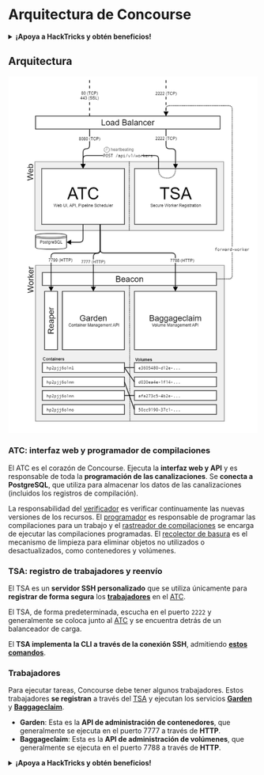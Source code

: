 # Arquitectura de Concourse

<details>

<summary><strong>¡Apoya a HackTricks y obtén beneficios!</strong></summary>

* Si quieres ver a tu **empresa anunciada en HackTricks** o si quieres acceder a la **última versión de PEASS o descargar HackTricks en PDF**, ¡consulta los [**PLANES DE SUSCRIPCIÓN**](https://github.com/sponsors/carlospolop)!
* Obtén [**productos oficiales de PEASS y HackTricks**](https://peass.creator-spring.com)
* Descubre [**The PEASS Family**](https://opensea.io/collection/the-peass-family), nuestra colección exclusiva de [**NFTs**](https://opensea.io/collection/the-peass-family)
* **Únete al** 💬 [**grupo de Discord**](https://discord.gg/hRep4RUj7f) o al [**grupo de Telegram**](https://t.me/peass) o **sígueme** en **Twitter** 🐦 [**@carlospolopm**](https://twitter.com/carlospolopm)**.**
* **Comparte tus trucos de hacking enviando PRs a los repositorios de** [**HackTricks**](https://github.com/carlospolop/hacktricks) y [**HackTricks Cloud**](https://github.com/carlospolop/hacktricks-cloud) en GitHub.

</details>

## Arquitectura

![](<../../.gitbook/assets/image (39) (1).png>)

### ATC: interfaz web y programador de compilaciones

El ATC es el corazón de Concourse. Ejecuta la **interfaz web y API** y es responsable de toda la **programación de las canalizaciones**. Se **conecta a PostgreSQL**, que utiliza para almacenar los datos de las canalizaciones (incluidos los registros de compilación).

La responsabilidad del [verificador](https://concourse-ci.org/checker.html) es verificar continuamente las nuevas versiones de los recursos. El [programador](https://concourse-ci.org/scheduler.html) es responsable de programar las compilaciones para un trabajo y el [rastreador de compilaciones](https://concourse-ci.org/build-tracker.html) se encarga de ejecutar las compilaciones programadas. El [recolector de basura](https://concourse-ci.org/garbage-collector.html) es el mecanismo de limpieza para eliminar objetos no utilizados o desactualizados, como contenedores y volúmenes.

### TSA: registro de trabajadores y reenvío

El TSA es un **servidor SSH personalizado** que se utiliza únicamente para **registrar de forma segura** los [**trabajadores**](https://concourse-ci.org/internals.html#architecture-worker) en el [ATC](https://concourse-ci.org/internals.html#component-atc).

El TSA, de forma predeterminada, escucha en el puerto `2222` y generalmente se coloca junto al [ATC](https://concourse-ci.org/internals.html#component-atc) y se encuentra detrás de un balanceador de carga.

El **TSA implementa la CLI a través de la conexión SSH**, admitiendo [**estos comandos**](https://concourse-ci.org/internals.html#component-tsa).

### Trabajadores

Para ejecutar tareas, Concourse debe tener algunos trabajadores. Estos trabajadores **se registran** a través del [TSA](https://concourse-ci.org/internals.html#component-tsa) y ejecutan los servicios [**Garden**](https://github.com/cloudfoundry-incubator/garden) y [**Baggageclaim**](https://github.com/concourse/baggageclaim).

* **Garden**: Esta es la **API de administración de contenedores**, que generalmente se ejecuta en el puerto 7777 a través de **HTTP**.
* **Baggageclaim**: Esta es la **API de administración de volúmenes**, que generalmente se ejecuta en el puerto 7788 a través de **HTTP**.

<details>

<summary><strong>¡Apoya a HackTricks y obtén beneficios!</strong></summary>

* Si quieres ver a tu **empresa anunciada en HackTricks** o si quieres acceder a la **última versión de PEASS o descargar HackTricks en PDF**, ¡consulta los [**PLANES DE SUSCRIPCIÓN**](https://github.com/sponsors/carlospolop)!
* Obtén [**productos oficiales de PEASS y HackTricks**](https://peass.creator-spring.com)
* Descubre [**The PEASS Family**](https://opensea.io/collection/the-peass-family), nuestra colección exclusiva de [**NFTs**](https://opensea.io/collection/the-peass-family)
* **Únete al** 💬 [**grupo de Discord**](https://discord.gg/hRep4RUj7f) o al [**grupo de Telegram**](https://t.me/peass) o **sígueme** en **Twitter** 🐦 [**@carlospolopm**](https://twitter.com/carlospolopm)**.**
* **Comparte tus trucos de hacking enviando PRs a los repositorios de** [**HackTricks**](https://github.com/carlospolop/hacktricks) y [**HackTricks Cloud**](https://github.com/carlospolop/hacktricks-cloud) en GitHub.

</details>
